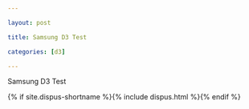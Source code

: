 ```yaml
---

layout: post

title: Samsung D3 Test

categories: [d3]

---
```


Samsung D3 Test

{% if site.dispus-shortname %}{% include dispus.html %}{% endif %}